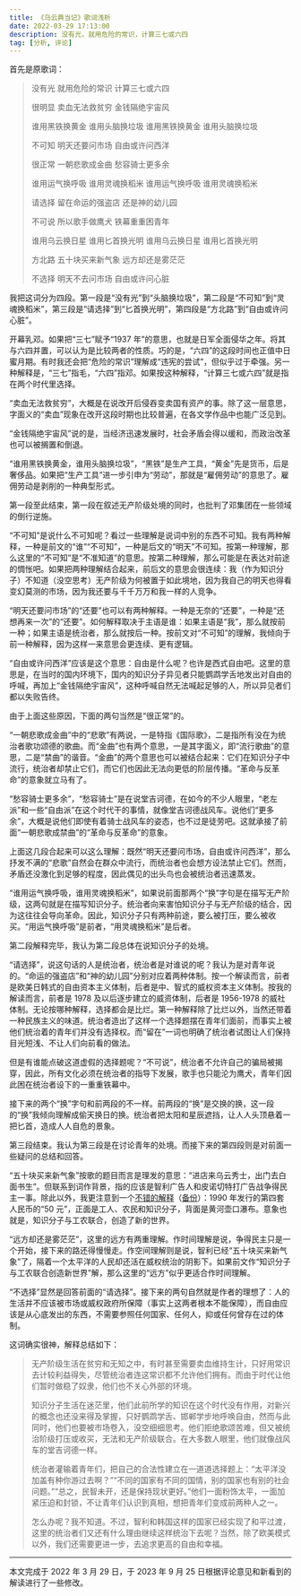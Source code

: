 ```yaml
---
title: 《乌云典当记》歌词浅析
date: 2022-03-29 17:13:00
description: 没有光，就用危险的常识，计算三七或六四
tag: [分析, 评论]
---
```


首先是原歌词：

> 没有光
> 就用危险的常识
> 计算三七或六四
>
> 很明显
> 卖血无法救贫穷
> 金钱隔绝宇宙风
>
> 谁用黑铁换黄金
> 谁用头脑换垃圾
> 谁用黑铁换黄金
> 谁用头脑换垃圾
>
> 不可知
> 明天还要问市场
> 自由或许问西洋
>
> 很正常
> 一朝悲歌成金曲
> 愁容骑士更多余
>
> 谁用运气换呼吸
> 谁用灵魂换稻米
> 谁用运气换呼吸
> 谁用灵魂换稻米
>
> 请选择
> 留在命运的强盗店
> 还是神的幼儿园
>
> 不可说
> 所以歌手做鹰犬
> 铁幕重重困青年
>
> 谁用乌云换日星
> 谁用匕首换光明
> 谁用乌云换日星
> 谁用匕首换光明
>
> 方北路
> 五十块买来新气象
> 远方却还是雾茫茫
>
> 不选择
> 明天不去问市场
> 自由或许问心脏

我把这词分为四段。第一段是“没有光”到“头脑换垃圾”，第二段是“不可知”到“灵魂换稻米”，第三段是“请选择”到“匕首换光明”，第四段是“方北路”到“自由或许问心脏”。

开幕乳邓。如果把“三七”赋予“1937 年”的意思，也就是日军全面侵华之年。将其与六四并置，可以认为是比较两者的性质。巧的是，“六四”的这段时间也正值中日蜜月期。有时我还会把“危险的常识”理解成“违宪的尝试”，但似乎过于牵强。另一种解释是，“三七”指毛，“六四”指邓。如果按这种解释，“计算三七或六四”就是指在两个时代里选择。

“卖血无法救贫穷”，大概是在说改开后侵吞变卖国有资产的事。除了这一层意思，字面义的“卖血”现象在改开这段时期也比较普遍，在各文学作品中也能广泛见到。

“金钱隔绝宇宙风”说的是，当经济迅速发展时，社会矛盾会得以缓和，而政治改革也可以被搁置和倒退。

“谁用黑铁换黄金，谁用头脑换垃圾”，“黑铁”是生产工具，“黄金”先是货币，后是奢侈品。如果把“生产工具”进一步引申为“劳动”，那就是“雇佣劳动”的意思了。雇佣劳动是剥削的一种典型形式。

第一段至此结束，第一段在叙述无产阶级处境的同时，也批判了邓集团在一些领域的倒行逆施。

“不可知”是说什么不可知呢？看过一些理解是说词中别的东西不可知。我有两种解释，一种是前文的“谁”“不可知”，一种是后文的“明天”不可知。按第一种理解，那么这里的“不可知”是“不准知道”的意思。按第二种理解，那么可能是在表达对前途的惆怅吧。如果把两种理解结合起来，前后文的意思会很连续：我（作为知识分子）不知道（没空思考）无产阶级为何被置于如此境地，因为我自己的明天也得看变幻莫测的市场，因为我还要与千千万万和我一样的人竞争。

“明天还要问市场”的“还要”也可以有两种解释。一种是无奈的“还要”，一种是“还想再来一次”的“还要”。如何解释取决于主语是谁：如果主语是“我”，那么就按前一种；如果主语是统治者，那么就按后一种。按前文对“不可知”的理解，我倾向于前一种解释，因为这样一来意思会更连续、更有逻辑。

“自由或许问西洋”应该是这个意思：自由是什么呢？也许是西式自由吧。这里的意思是，在当时的国内环境下，国内的知识分子异见者只能鹦鹉学舌地发出对自由的呼喊，再加上“金钱隔绝宇宙风”，这种呼喊自然无法喊起足够的人，所以异见者们都以失败告终。

由于上面这些原因，下面的两句当然是“很正常”的。

“一朝悲歌成金曲”中的“悲歌”有两说，一是特指《国际歌》，二是指所有没在为统治者歌功颂德的歌曲。而“金曲”也有两个意思，一是其字面义，即“流行歌曲”的意思，二是“禁曲”的谐音。“金曲”的两个意思也可以被结合起来：它们在知识分子中流行，统治者却禁止它们，而它们也因此无法向更低的阶层传播。“革命与反革命”的意象就立马有了。

“愁容骑士更多余”，“愁容骑士”是在说堂吉诃德，在如今的不少人眼里，“老左派”和一些“自由派”在这个时代干的事情，就像堂吉诃德战风车。说他们“更多余”，大概是说他们即使有着骑士战风车的姿态，也不过是徒劳吧。这就承接了前面“一朝悲歌成禁曲”的“革命与反革命”的意象。

上面这几段合起来可以这么理解：既然“明天还要问市场，自由或许问西洋”，那么抒发不满的“悲歌”自然会在群众中流行，而统治者也会想方设法禁止它们。然而，矛盾还没激化到足够的程度，因此偶见的出头鸟也会被统治者迅速蒸发。

“谁用运气换呼吸，谁用灵魂换稻米”，如果说前面那两个“换”字句是在描写无产阶级，这两句就是在描写知识分子。统治者向来害怕知识分子与无产阶级的结合，因为这往往会导向革命。因此，知识分子只有两种前途，要么被打压，要么被收买。“用运气换呼吸”是前者，“用灵魂换稻米”是后者。

第二段解释完毕，我认为第二段总体在说知识分子的处境。

“请选择”，说这句话的人是统治者，统治者是对谁说的呢？我认为是对青年说的。“命运的强盗店”和“神的幼儿园”分别对应着两种体制。按一个解读而言，前者是欧美日韩式的自由资本主义体制，后者是中、智式的威权资本主义体制。按我的解读而言，前者是 1978 及以后逐步建立的威资体制，后者是 1956-1978 的威社体制。无论按哪种解释，选择都会是比烂。第一种解释除了比烂以外，当然还带着一种民族主义的味道。统治者造出了这样一个选择题摆在青年们面前，而事实上被他们统治着的青年们并没有选择权。而“留在”一词也明确了统治者试图让人们保持目光短浅、不让人们向前看的做法。

但是有谁能点破这道虚假的选择题呢？“不可说”，统治者不允许自己的骗局被揭穿，因此，所有文化必须在统治者的指导下发展，歌手也只能沦为鹰犬，青年们因此困在统治者设下的一重重铁幕中。

接下来的两个“换”字句和前两段的不一样。前两段的“换”是交换的换，这一段的“换”我倾向理解成偷天换日的换。统治者把太阳和星辰遮挡，让人人头顶悬着一把匕首，造成人人自危的景象。

第三段结束。我认为第三段是在讨论青年的处境。而接下来的第四段则是对前面一些疑问的总结和回答。

“五十块买来新气象”按歌的题目而言是理发的意思：“进店来乌云秀士，出门去白面书生”。但联系到词作背景，指的应该是智利广告人和皮诺切特打广告战争得民主一事。除此以外，我更注意到一个[不错的解释](https://www.zhihu.com/question/65907584/answer/2387380377)（[备份](https://archive.is/Ri8FF)）：1990 年发行的第四套人民币的“50 元”，正面是工人、农民和知识分子，背面是黄河壶口瀑布。意象也就是，知识分子与工农联合，创造了新的世界。

“远方却还是雾茫茫”，这里的远方有两重理解。作时间理解是说，争得民主只是一个开始，接下来的路还得慢慢走。作空间理解则是说，智利已经“五十块买来新气象”了，隔着一个太平洋的人民却还活在威权统治的阴影下。如果前文作“知识分子与工农联合创造新世界”解，那么这里的“远方”似乎更适合作时间理解。

“不选择”显然是回答前面的“请选择”。接下来的两句自然就是作者的理想了：人的生活并不应该被市场或威权政府所保障（事实上这两者根本不能保障），而自由应该是从心底发出的东西，不需要参照任何国家、任何人，抑或任何曾存在过的体制。

这词确实很神，解释总结如下：

> 无产阶级生活在贫穷和无知之中，有时甚至需要卖血维持生计，只好用常识去计较利益得失，尽管统治者连这常识都不允许他们拥有。而由于时代让他们暂时做稳了奴隶，他们也不关心外部的环境。
>
> 知识分子生活在迷茫里，他们此前所学的知识在这个时代没有作用，对新兴的概念也还没来得及掌握，只好鹦鹉学舌、邯郸学步地呼唤自由，然而与此同时，他们也要被市场卷入，没空细细思考。他们拒绝歌颂苦难，但又被统治阶级打压或收买，无法和无产阶级联合。在大多数人眼里，他们就像战风车的堂吉诃德一样。
>
> 统治者灌输着青年们，把自己的合法性建立在一道道选择题上：“太平洋没加盖有种你游过去啊？”“不同的国家有不同的国情，别的国家也有别的社会问题。”“总之，民智未开，还是保持现状更好。”他们一面粉饰太平，一面加紧压迫和封锁，不让青年们认识到真相，想把青年们变成前两种人之一。
>
> 怎么办呢？我不知道。不过，智利和韩国这样的国家已经实现了和平过渡，这里的统治者们又还有什么理由继续这样统治下去呢？当然，除了欧美模式以外，我们还需要更进一步，去追求更高的自由和幸福。

---

本文完成于 2022 年 3 月 29 日，于 2023 年 9 月 25 日根据评论意见和新看到的解读进行了一些修改。
